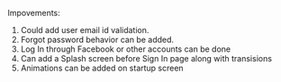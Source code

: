 Impovements:

1. Could add user email id validation. 
2. Forgot password behavior can be added. 
3. Log In through Facebook or other accounts can be done 
4. Can add a Splash screen before Sign In page along with transisions 
5. Animations can be added on startup screen 
